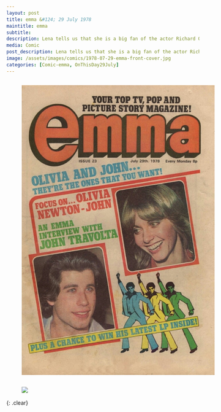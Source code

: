 ```yaml
---
layout: post
title: emma &#124; 29 July 1978
maintitle: emma
subtitle:
description: Lena tells us that she is a big fan of the actor Richard O'Sullivan, and almost met him once. She reveals that the record company gave her a chopper bike as a present, but she later gave it to Carla back on Bute.
media: Comic
post_description: Lena tells us that she is a big fan of the actor Richard O'Sullivan, and almost met him once. She reveals that the record company gave her a chopper bike as a present, but she later gave it to Carla back on Bute.
image: /assets/images/comics/1978-07-29-emma-front-cover.jpg
categories: [Comic-emma, OnThisDay29July]
---
```


<figure class="fig1">
<a href="/assets/images/comics/1978-07-29-emma-front-cover.jpg"><img src="/assets/images/comics/1978-07-29-emma-front-cover.jpg" class="full-width zoom-in"/></a>
</figure>

<figure class="fig2">
<a href="/assets/images/comics/1978-07-29-emma-page-7.jpg"><img src="/assets/images/comics/1978-07-29-emma-page-7.jpg" class="full-width zoom-in"/></a>
</figure>

<br />{: .clear}

<style>
.fig1 {float:left; width:49%;}

.fig2 {float:right; width:49%;}

.fig3 {float:right; width:100%;}

figcaption {float:left; width:100%;}

@media screen and (orientation:portrait) {
.fig1 {float:left; width:100%;}
.fig2 {float:left; width:100%;}
figcaption {float:left; width:100%; margin-bottom: 10px;}
}
</style>
